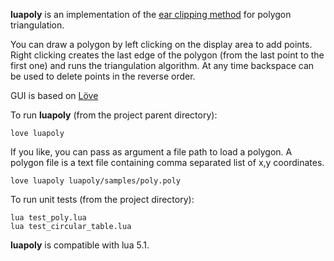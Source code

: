 **luapoly** is an implementation of the [ear clipping method](https://en.wikipedia.org/wiki/Polygon_triangulation#Ear_clipping_method) for polygon triangulation.

You can draw a polygon by left clicking on the display area to add points. 
Right clicking creates the last edge of the polygon (from the last point to the first one) and runs the triangulation algorithm.
At any time backspace can be used to delete points in the reverse order.

GUI is based on [Löve](https://love2d.org/)

To run **luapoly** (from the project parent directory):

	love luapoly

If you like, you can pass as argument a file path to load a polygon. A polygon file is a text file containing comma separated list of x,y coordinates.

	love luapoly luapoly/samples/poly.poly

To run unit tests (from the project directory):

	lua test_poly.lua
	lua test_circular_table.lua

**luapoly** is compatible with lua 5.1.

